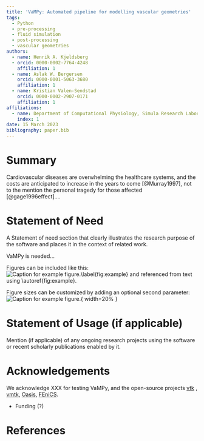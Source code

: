 ```yaml
---
title: 'VaMPy: Automated pipeline for modelling vascular geometries'
tags:
  - Python 
  - pre-processing
  - fluid simulation
  - post-processing
  - vascular geometries
authors:
  - name: Henrik A. Kjeldsberg
  - orcid: 0000-0002-7764-4248
    affiliation: 1
  - name: Aslak W. Bergersen
    orcid: 0000-0001-5063-3680
    affiliation: 1
  - name: Kristian Valen-Sendstad
    orcid: 0000-0002-2907-0171
    affiliation: 1
affiliations:
  - name: Department of Computational Physiology, Simula Research Laboratory
    index: 1
date: 15 March 2023
bibliography: paper.bib
---
```


# Summary

Cardiovascular diseases are overwhelming the healthcare systems, and the costs are anticipated to increase in the years
to come [@Murray1997], not to the mention the personal tragedy for those affected [@gage1996effect]....

# Statement of Need

A Statement of need section that clearly illustrates the research purpose of the software and places it in the context
of related work. 

VaMPy is needed...

Figures can be included like this:
![Caption for example figure.\label{fig:example}](figure.png)
and referenced from text using \autoref{fig:example}.

Figure sizes can be customized by adding an optional second parameter:
![Caption for example figure.](figure.png){ width=20% }

# Statement of Usage (if applicable)

Mention (if applicable) of any ongoing research projects using the software or recent scholarly publications enabled by
it.

# Acknowledgements

We acknowledge XXX for testing VaMPy, and the open-source projects [vtk](https://www.vtk.org/)
, [vmtk](http://www.vmtk.org), [Oasis](https://github.com/mikaem/Oasis/), [FEniCS](https://fenicsproject.org).

+ Funding (?)

# References